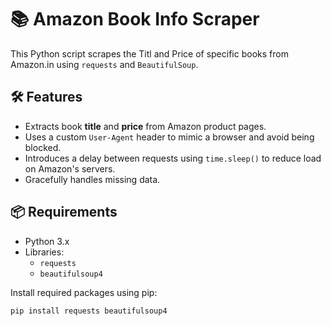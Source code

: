 # 📚 Amazon Book Info Scraper

This Python script scrapes the Titl and Price of specific books from Amazon.in using `requests` and `BeautifulSoup`.

## 🛠 Features

- Extracts book **title** and **price** from Amazon product pages.
- Uses a custom `User-Agent` header to mimic a browser and avoid being blocked.
- Introduces a delay between requests using `time.sleep()` to reduce load on Amazon's servers.
- Gracefully handles missing data.

## 📦 Requirements

- Python 3.x
- Libraries:
  - `requests`
  - `beautifulsoup4`

Install required packages using pip:

```bash
pip install requests beautifulsoup4
